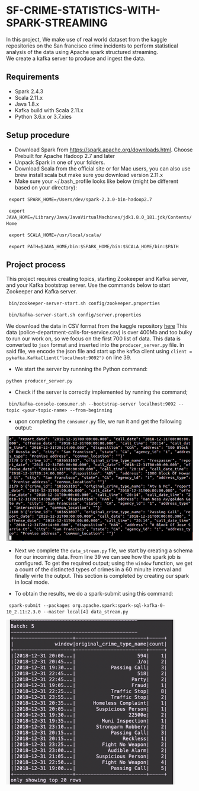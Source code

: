 # SF-CRIME-STATISTICS-WITH-SPARK-STREAMING

In this project, We make use of real world dataset from the kaggle repositories on the San francisco crime incidents to perform statistical analysis of the data using Apache spark structured streaming.  
We create a kafka server to produce and ingest the data. 

## Requirements
- Spark 2.4.3
- Scala 2.11.x
- Java 1.8.x
- Kafka build with Scala 2.11.x
- Python 3.6.x or 3.7.xies

## Setup procedure

- Download Spark from https://spark.apache.org/downloads.html. Choose Prebuilt for Apache Hadoop 2.7 and later
- Unpack Spark in one of your folders. 
- Download Scala from the official site or for Mac users, you can also use brew install scala but make sure you download version 2.11.x
- Make sure your ~/.bash_profile looks like below (might be different based on your directory):

 ` export SPARK_HOME=/Users/dev/spark-2.3.0-bin-hadoop2.7`

 ` export JAVA_HOME=/Library/Java/JavaVirtualMachines/jdk1.8.0_181.jdk/Contents/Home`
  
 ` export SCALA_HOME=/usr/local/scala/`
  
 ` export PATH=$JAVA_HOME/bin:$SPARK_HOME/bin:$SCALA_HOME/bin:$PATH`
 
  
## Project process

This project requires creating topics, starting Zookeeper and Kafka server, and your Kafka bootstrap server. 
Use the commands below to start Zookeeper and Kafka server.

` bin/zookeeper-server-start.sh config/zookeeper.properties`

` bin/kafka-server-start.sh config/server.properties`


We download the data in CSV format from the kaggle repository [here](https://www.kaggle.com/san-francisco/sf-police-calls-for-service-and-incidents/version/61)
This data (police-department-calls-for-service.csv) is over 400Mb and too bulky to run our work on, so we focus on the first 700 list of data. 
This data is converted to `json` format and inserted into the `producer_server.py` file. In said file, we encode the json file and start up the kafka client using `client = pykafka.KafkaClient("localhost:9092")` on  line 39. 

- We start the server by runnning the Python command: 

`python producer_server.py`

- Check if the server is correctly implemented by running the command;

` bin/kafka-console-consumer.sh --bootstrap-server localhost:9092 --topic <your-topic-name> --from-beginning`

- upon completing the `consumer.py` file, we run it and get the following output: 

![](images/consumer.png)


- Next we complete the `data_stream.py` file, we start by creating a schema for our incoming data. From line 39 we can see how the spark job is configured. To get the required output; using the `window` function, we get a count of the distincted types of crimes in a 60 minuite interval and finally wirte the output. This section is completed by creating our spark in local mode. 


- To obtain the results, we do a spark-submit using this command: 

` spark-submit --packages org.apache.spark:spark-sql-kafka-0-10_2.11:2.3.0 --master local[4] data_stream.py`

![](images/output.png)

